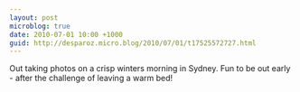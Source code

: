 ```yaml
---
layout: post
microblog: true
date: 2010-07-01 10:00 +1000
guid: http://desparoz.micro.blog/2010/07/01/t17525572727.html
---
```

Out taking photos on a crisp winters morning in Sydney. 
Fun to be out early - after the challenge of leaving a warm bed!
